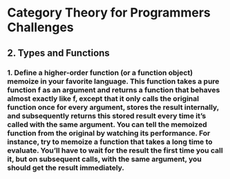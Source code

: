 # Category Theory for Programmers Challenges

## 2. Types and Functions

### 1. Define a higher-order function (or a function object) memoize in your favorite language. This function takes a pure function f as an argument and returns a function that behaves almost exactly like f, except that it only calls the original function once for every argument, stores the result internally, and subsequently returns this stored result every time it’s called with the same argument. You can tell the memoized function from the original by watching its performance. For instance, try to memoize a function that takes a long time to evaluate. You’ll have to wait for the result the first time you call it, but on subsequent calls, with the same argument, you should get the result immediately.
